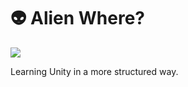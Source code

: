# :alien: Alien Where?

![](https://cloud.githubusercontent.com/assets/4499581/26067366/e62bb1ec-3991-11e7-9b77-d408fe0466fe.png)

Learning Unity in a more structured way.
